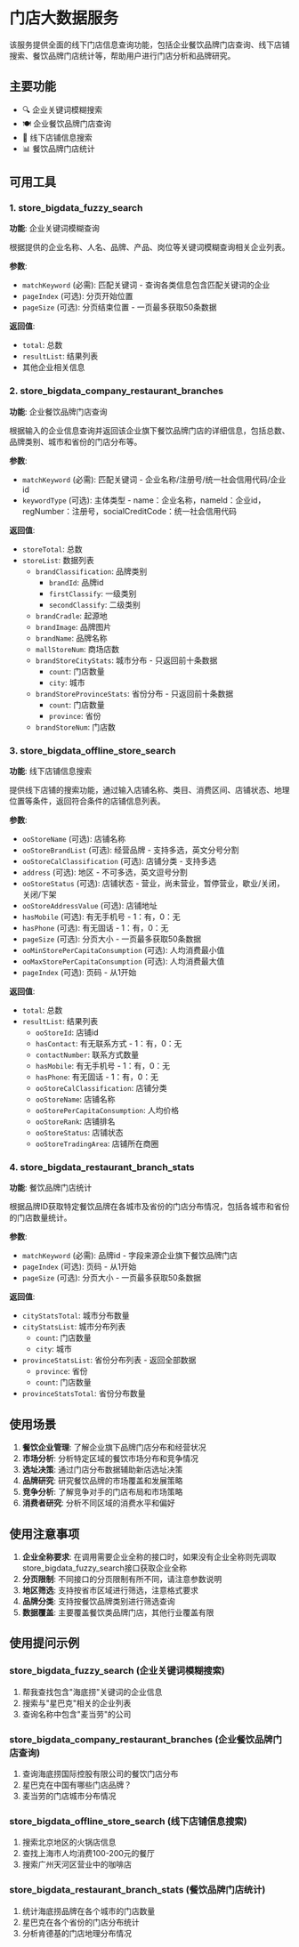 # 门店大数据服务

该服务提供全面的线下门店信息查询功能，包括企业餐饮品牌门店查询、线下店铺搜索、餐饮品牌门店统计等，帮助用户进行门店分析和品牌研究。

## 主要功能

- 🔍 企业关键词模糊搜索
- 🍽️ 企业餐饮品牌门店查询
- 🏪 线下店铺信息搜索
- 📊 餐饮品牌门店统计

## 可用工具

### 1. store_bigdata_fuzzy_search
**功能**: 企业关键词模糊查询

根据提供的企业名称、人名、品牌、产品、岗位等关键词模糊查询相关企业列表。

**参数**:
- `matchKeyword` (必需): 匹配关键词 - 查询各类信息包含匹配关键词的企业
- `pageIndex` (可选): 分页开始位置
- `pageSize` (可选): 分页结束位置 - 一页最多获取50条数据

**返回值**:
- `total`: 总数
- `resultList`: 结果列表
- 其他企业相关信息

### 2. store_bigdata_company_restaurant_branches
**功能**: 企业餐饮品牌门店查询

根据输入的企业信息查询并返回该企业旗下餐饮品牌门店的详细信息，包括总数、品牌类别、城市和省份的门店分布等。

**参数**:
- `matchKeyword` (必需): 匹配关键词 - 企业名称/注册号/统一社会信用代码/企业id
- `keywordType` (可选): 主体类型 - name：企业名称，nameId：企业id，regNumber：注册号，socialCreditCode：统一社会信用代码

**返回值**:
- `storeTotal`: 总数
- `storeList`: 数据列表
  - `brandClassification`: 品牌类别
    - `brandId`: 品牌id
    - `firstClassify`: 一级类别
    - `secondClassify`: 二级类别
  - `brandCradle`: 起源地
  - `brandImage`: 品牌图片
  - `brandName`: 品牌名称
  - `mallStoreNum`: 商场店数
  - `brandStoreCityStats`: 城市分布 - 只返回前十条数据
    - `count`: 门店数量
    - `city`: 城市
  - `brandStoreProvinceStats`: 省份分布 - 只返回前十条数据
    - `count`: 门店数量
    - `province`: 省份
  - `brandStoreNum`: 门店数

### 3. store_bigdata_offline_store_search
**功能**: 线下店铺信息搜索

提供线下店铺的搜索功能，通过输入店铺名称、类目、消费区间、店铺状态、地理位置等条件，返回符合条件的店铺信息列表。

**参数**:
- `ooStoreName` (可选): 店铺名称
- `ooStoreBrandList` (可选): 经营品牌 - 支持多选，英文分号分割
- `ooStoreCalClassification` (可选): 店铺分类 - 支持多选
- `address` (可选): 地区 - 不可多选，英文逗号分割
- `ooStoreStatus` (可选): 店铺状态 - 营业，尚未营业，暂停营业，歇业/关闭，关闭/下架
- `ooStoreAddressValue` (可选): 店铺地址
- `hasMobile` (可选): 有无手机号 - 1：有，0：无
- `hasPhone` (可选): 有无固话 - 1：有，0：无
- `pageSize` (可选): 分页大小 - 一页最多获取50条数据
- `ooMinStorePerCapitaConsumption` (可选): 人均消费最小值
- `ooMaxStorePerCapitaConsumption` (可选): 人均消费最大值
- `pageIndex` (可选): 页码 - 从1开始

**返回值**:
- `total`: 总数
- `resultList`: 结果列表
  - `ooStoreId`: 店铺id
  - `hasContact`: 有无联系方式 - 1：有，0：无
  - `contactNumber`: 联系方式数量
  - `hasMobile`: 有无手机号 - 1：有，0：无
  - `hasPhone`: 有无固话 - 1：有，0：无
  - `ooStoreCalClassification`: 店铺分类
  - `ooStoreName`: 店铺名称
  - `ooStorePerCapitaConsumption`: 人均价格
  - `ooStoreRank`: 店铺排名
  - `ooStoreStatus`: 店铺状态
  - `ooStoreTradingArea`: 店铺所在商圈

### 4. store_bigdata_restaurant_branch_stats
**功能**: 餐饮品牌门店统计

根据品牌ID获取特定餐饮品牌在各城市及省份的门店分布情况，包括各城市和省份的门店数量统计。

**参数**:
- `matchKeyword` (必需): 品牌id - 字段来源企业旗下餐饮品牌门店
- `pageIndex` (可选): 页码 - 从1开始
- `pageSize` (可选): 分页大小 - 一页最多获取50条数据

**返回值**:
- `cityStatsTotal`: 城市分布数量
- `cityStatsList`: 城市分布列表
  - `count`: 门店数量
  - `city`: 城市
- `provinceStatsList`: 省份分布列表 - 返回全部数据
  - `province`: 省份
  - `count`: 门店数量
- `provinceStatsTotal`: 省份分布数量

## 使用场景

1. **餐饮企业管理**: 了解企业旗下品牌门店分布和经营状况
2. **市场分析**: 分析特定区域的餐饮市场分布和竞争情况
3. **选址决策**: 通过门店分布数据辅助新店选址决策
4. **品牌研究**: 研究餐饮品牌的市场覆盖和发展策略
5. **竞争分析**: 了解竞争对手的门店布局和市场策略
6. **消费者研究**: 分析不同区域的消费水平和偏好

## 使用注意事项

1. **企业全称要求**: 在调用需要企业全称的接口时，如果没有企业全称则先调取store_bigdata_fuzzy_search接口获取企业全称
2. **分页限制**: 不同接口的分页限制有所不同，请注意参数说明
3. **地区筛选**: 支持按省市区域进行筛选，注意格式要求
4. **品牌分类**: 支持按餐饮品牌类别进行筛选查询
5. **数据覆盖**: 主要覆盖餐饮类品牌门店，其他行业覆盖有限

## 使用提问示例

### store_bigdata_fuzzy_search (企业关键词模糊搜索)
1. 帮我查找包含"海底捞"关键词的企业信息
2. 搜索与"星巴克"相关的企业列表
3. 查询名称中包含"麦当劳"的公司

### store_bigdata_company_restaurant_branches (企业餐饮品牌门店查询)
1. 查询海底捞国际控股有限公司的餐饮门店分布
2. 星巴克在中国有哪些门店品牌？
3. 麦当劳的门店城市分布情况

### store_bigdata_offline_store_search (线下店铺信息搜索)
1. 搜索北京地区的火锅店信息
2. 查找上海市人均消费100-200元的餐厅
3. 搜索广州天河区营业中的咖啡店

### store_bigdata_restaurant_branch_stats (餐饮品牌门店统计)
1. 统计海底捞品牌在各个城市的门店数量
2. 星巴克在各个省份的门店分布统计
3. 分析肯德基的门店地理分布情况 